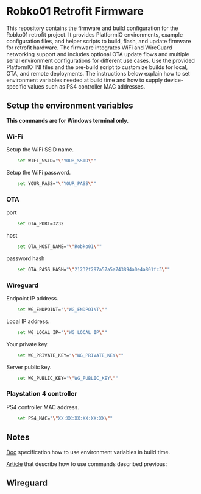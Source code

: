 
# Robko01 Retrofit Firmware

This repository contains the firmware and build configuration for the Robko01 retrofit project. It provides PlatformIO environments, example configuration files, and helper scripts to build, flash, and update firmware for retrofit hardware. The firmware integrates WiFi and WireGuard networking support and includes optional OTA update flows and multiple serial environment configurations for different use cases. Use the provided PlatformIO INI files and the pre-build script to customize builds for local, OTA, and remote deployments. The instructions below explain how to set environment variables needed at build time and how to supply device-specific values such as PS4 controller MAC addresses.


## Setup the environment variables 
**This commands are for Windows terminal only.**

### Wi-Fi
Setup the WiFi SSID name.
```sh
    set WIFI_SSID="\"YOUR_SSID\""
```

Setup the WiFi password.
```sh
    set YOUR_PASS="\"YOUR_PASS\""
```

### OTA
port
```sh
    set OTA_PORT=3232
```

host
```sh
    set OTA_HOST_NAME="\"Robko01\""
```

password hash
```sh
    set OTA_PASS_HASH="\"21232f297a57a5a743894a0e4a801fc3\""
```

### Wireguard
Endpoint IP address.
```sh
    set WG_ENDPOINT="\"WG_ENDPOINT\""
```

Local IP address.
```sh
    set WG_LOCAL_IP="\"WG_LOCAL_IP\""
```

Your private key.
```sh
    set WG_PRIVATE_KEY="\"WG_PRIVATE_KEY\""
```

Server public key.
```sh
    set WG_PUBLIC_KEY="\"WG_PUBLIC_KEY\""
```

### Playstation 4 controller
PS4 controller MAC address.
```sh
    set PS4_MAC="\"XX:XX:XX:XX:XX:XX\""
```

## Notes

[Doc](https://docs.platformio.org/en/latest/envvars.html) specification how to use environment variables in build time.

[Article](https://community.platformio.org/t/providing-credentials-without-the-keys-being-displayed-in-the-code/32437/3) that describe how to use commands described previous:

## Wireguard


